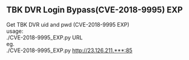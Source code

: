 ## TBK DVR Login Bypass(CVE-2018-9995) EXP

Get TBK DVR uid and pwd (CVE-2018-9995 EXP)  
usage:  
    ./CVE-2018-9995_EXP.py URL  
eg.  
    ./CVE-2018-9995_EXP.py http://23.126.211.***:85
